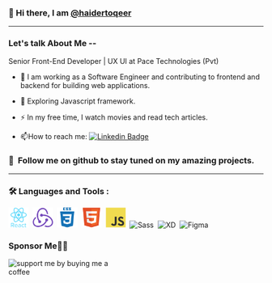 ### 👋 Hi there, I am [@haidertoqeer](https://twitter.com/ToqeerHaider) 
---
### Let's talk About Me --
Senior Front-End Developer | UX  UI at Pace Technologies (Pvt) 

- :telescope: I am working as a Software Engineer and contributing to frontend and backend for building web applications.

- :seedling: Exploring Javascript framework.

- :zap: In my free time, I watch movies and read tech articles.

- :mailbox:How to reach me: [![Linkedin Badge](https://img.shields.io/badge/-haidertoqeer-blue?style=flat&logo=Linkedin&logoColor=white)](https://www.linkedin.com/in/haidertoqeer/)

### 💞️ &nbsp;Follow me on github to stay tuned on my amazing projects.
 
---

### :hammer_and_wrench: Languages and Tools :

<div>
  <img src="https://github.com/devicons/devicon/blob/master/icons/react/react-original-wordmark.svg" title="React" alt="React" width="40" height="40"/>&nbsp;
  <img src="https://github.com/devicons/devicon/blob/master/icons/redux/redux-original.svg" title="Redux" alt="Redux " width="40" height="40"/>&nbsp;
  <img src="https://github.com/devicons/devicon/blob/master/icons/css3/css3-plain-wordmark.svg"  title="CSS3" alt="CSS" width="40" height="40"/>&nbsp;
  <img src="https://github.com/devicons/devicon/blob/master/icons/html5/html5-original.svg" title="HTML5" alt="HTML" width="40" height="40"/>&nbsp;
  <img src="https://github.com/devicons/devicon/blob/master/icons/javascript/javascript-original.svg" title="JavaScript" alt="JavaScript" width="40" height="40"/>&nbsp;
  <img src="https://raw.githubusercontent.com/danielcranney/readme-generator/main/public/icons/skills/sass-colored.svg" title="Sass"  alt="Sass" width="40" height="40"/>&nbsp;
  <img src="https://raw.githubusercontent.com/danielcranney/readme-generator/main/public/icons/skills/xd-colored.svg" title="XD"  alt="XD" width="40" height="40"/>&nbsp;
  <img src="https://raw.githubusercontent.com/danielcranney/readme-generator/main/public/icons/skills/figma-colored.svg" title="Figma"  alt="Figma" width="40" height="40"/>&nbsp;
</div>


<h3>Sponsor Me🤝🏽</h3>
        <a href="https://www.buymeacoffee.com/haidertoqeer"><img align="left" src="https://cdn.buymeacoffee.com/buttons/v2/default-yellow.png" height="50" width="220" alt="support me by buying me a coffee" /> <a/>

